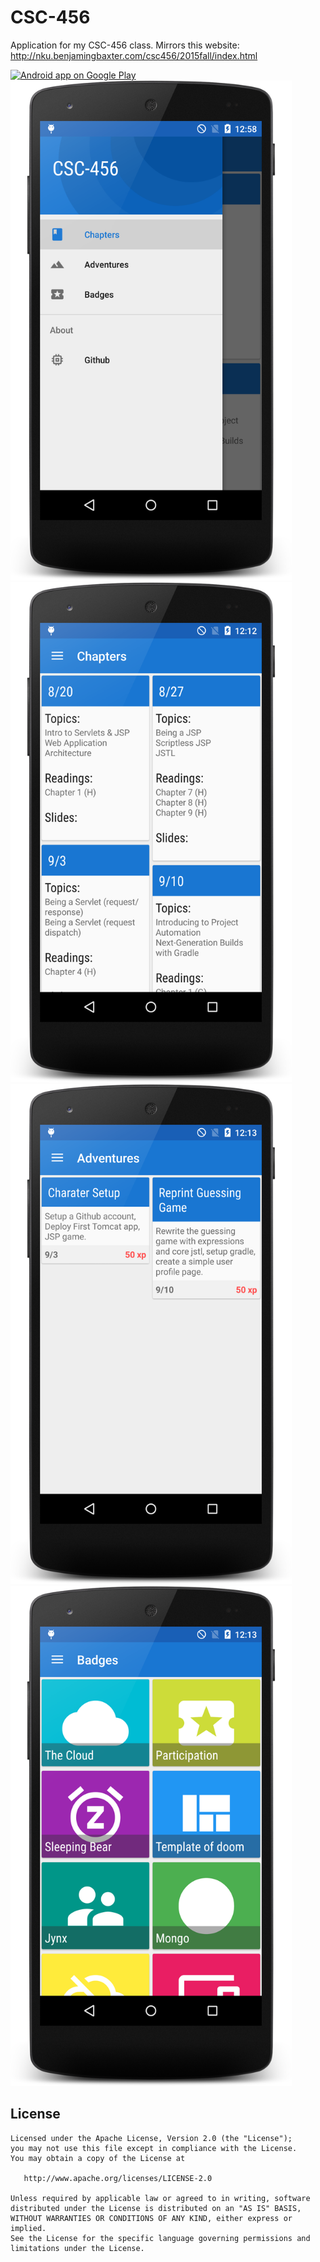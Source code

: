 # CSC-456
Application for my CSC-456 class. Mirrors this website: http://nku.benjamingbaxter.com/csc456/2015fall/index.html

<a href="https://play.google.com/store/apps/details?id=com.akiniyalocts.csc_456">
  <img alt="Android app on Google Play"
       src="https://developer.android.com/images/brand/en_app_rgb_wo_60.png" />
</a>

<img src="https://raw.githubusercontent.com/AKiniyalocts/CSC-456/master/screenshots/device-2015-08-23-095917.png" height="800" width="450"/>

<img src="https://raw.githubusercontent.com/AKiniyalocts/CSC-456/master/screenshots/device-2015-08-23-091227.png" height="800" width="450"/>

<img src="https://raw.githubusercontent.com/AKiniyalocts/CSC-456/master/screenshots/device-2015-08-23-091326.png" height="800" width="450"/>

<img src="https://raw.githubusercontent.com/AKiniyalocts/CSC-456/master/screenshots/device-2015-08-23-091412.png" height="800" width="450"/>

License
--------

    Licensed under the Apache License, Version 2.0 (the "License");
    you may not use this file except in compliance with the License.
    You may obtain a copy of the License at

       http://www.apache.org/licenses/LICENSE-2.0

    Unless required by applicable law or agreed to in writing, software
    distributed under the License is distributed on an "AS IS" BASIS,
    WITHOUT WARRANTIES OR CONDITIONS OF ANY KIND, either express or implied.
    See the License for the specific language governing permissions and
    limitations under the License.
